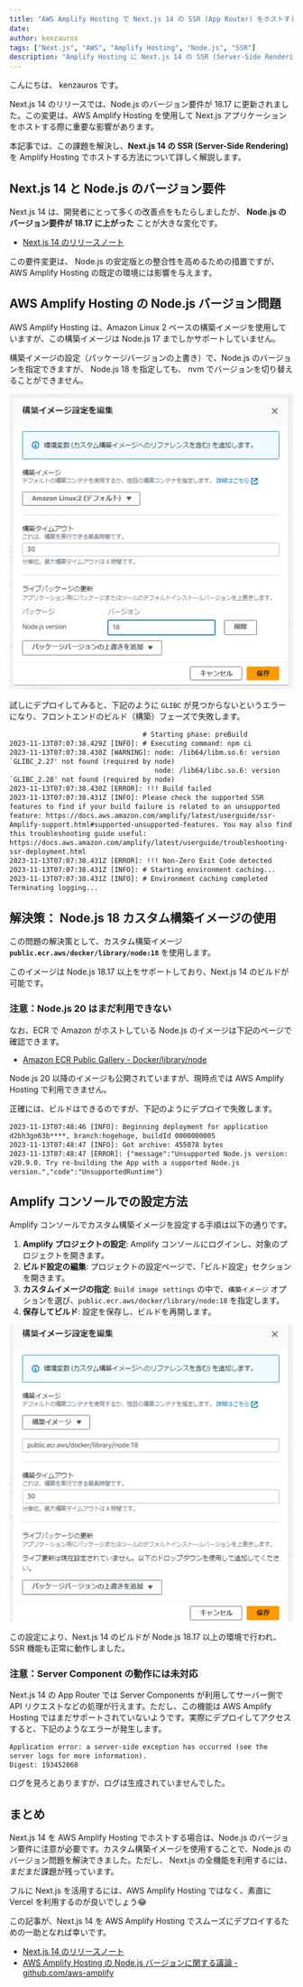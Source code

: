 ```yaml
---
title: "AWS Amplify Hosting で Next.js 14 の SSR (App Router) をホストする"
date: 
author: kenzauros
tags: ["Next.js", "AWS", "Amplify Hosting", "Node.js", "SSR"]
description: "Amplify Hosting に Next.js 14 の SSR (Server-Side Rendering) アプリをデプロイする方法を紹介します。"
---
```


こんにちは、 kenzauros です。

Next.js 14 のリリースでは、Node.js のバージョン要件が 18.17 に更新されました。この変更は、AWS Amplify Hosting を使用して Next.js アプリケーションをホストする際に重要な影響があります。

本記事では、この課題を解決し、**Next.js 14 の SSR (Server-Side Rendering)** を Amplify Hosting でホストする方法について詳しく解説します。

## Next.js 14 と Node.js のバージョン要件

Next.js 14 は、開発者にとって多くの改善点をもたらしましたが、 **Node.js のバージョン要件が 18.17 に上がった** ことが大きな変化です。

- [Next.js 14 のリリースノート](https://nextjs.org/blog/next-14)

この要件変更は、 Node.js の安定版との整合性を高めるための措置ですが、AWS Amplify Hosting の既定の環境には影響を与えます。

## AWS Amplify Hosting の Node.js バージョン問題

AWS Amplify Hosting は、Amazon Linux 2 ベースの構築イメージを使用していますが、この構築イメージは Node.js 17 までしかサポートしていません。

構築イメージの設定（パッケージバージョンの上書き）で、Node.js のバージョンを指定できますが、 Node.js 18 を指定しても、 nvm でバージョンを切り替えることができません。

![AWS Amplify Hosting の構築イメージ設定で Node.js のバージョンを指定](./images/specify-node-version-on-amplify-hosting.png "AWS Amplify Hosting の構築イメージ設定")

試しにデプロイしてみると、下記のように `GLIBC` が見つからないというエラーになり、フロントエンドのビルド（構築）フェーズで失敗します。

```
                                 # Starting phase: preBuild
2023-11-13T07:07:38.429Z [INFO]: # Executing command: npm ci
2023-11-13T07:07:38.430Z [WARNING]: node: /lib64/libm.so.6: version `GLIBC_2.27' not found (required by node)
                                    node: /lib64/libc.so.6: version `GLIBC_2.28' not found (required by node)
2023-11-13T07:07:38.430Z [ERROR]: !!! Build failed
2023-11-13T07:07:38.431Z [INFO]: Please check the supported SSR features to find if your build failure is related to an unsupported feature: https://docs.aws.amazon.com/amplify/latest/userguide/ssr-Amplify-support.html#supported-unsupported-features. You may also find this troubleshooting guide useful: https://docs.aws.amazon.com/amplify/latest/userguide/troubleshooting-ssr-deployment.html
2023-11-13T07:07:38.431Z [ERROR]: !!! Non-Zero Exit Code detected
2023-11-13T07:07:38.431Z [INFO]: # Starting environment caching...
2023-11-13T07:07:38.431Z [INFO]: # Environment caching completed
Terminating logging...
```

## 解決策： Node.js 18 カスタム構築イメージの使用

この問題の解決策として、カスタム構築イメージ **`public.ecr.aws/docker/library/node:18`** を使用します。

このイメージは Node.js 18.17 以上をサポートしており、Next.js 14 のビルドが可能です。

### 注意：Node.js 20 はまだ利用できない

なお、ECR で Amazon がホストしている Node.js のイメージは下記のページで確認できます。

- [Amazon ECR Public Gallery - Docker/library/node](https://gallery.ecr.aws/docker/library/node)

Node.js 20 以降のイメージも公開されていますが、現時点では AWS Amplify Hosting で利用できません。

正確には、ビルドはできるのですが、下記のようにデプロイで失敗します。

```
2023-11-13T07:48:46 [INFO]: Beginning deployment for application d2bh3gn63b****, branch:hogehoge, buildId 0000000005
2023-11-13T07:48:47 [INFO]: Got archive: 455078 bytes
2023-11-13T07:48:47 [ERROR]: {"message":"Unsupported Node.js version: v20.9.0. Try re-building the App with a supported Node.js version.","code":"UnsupportedRuntime"}
```

## Amplify コンソールでの設定方法

Amplify コンソールでカスタム構築イメージを設定する手順は以下の通りです。

1. **Amplify プロジェクトの設定**: Amplify コンソールにログインし、対象のプロジェクトを開きます。
2. **ビルド設定の編集**: プロジェクトの設定ページで、「ビルド設定」セクションを開きます。
3. **カスタムイメージの指定**: `Build image settings` の中で、`構築イメージ` オプションを選び、`public.ecr.aws/docker/library/node:18` を指定します。
4. **保存してビルド**: 設定を保存し、ビルドを再開します。

![AWS Amplify Hosting の構築イメージ設定でカスタムイメージを指定する](./images/specify-node-custom-image-on-amplify-hosting.png "AWS Amplify Hosting の構築イメージ設定でカスタムイメージを指定する")

この設定により、Next.js 14 のビルドが Node.js 18.17 以上の環境で行われ、SSR 機能も正常に動作しました。

### 注意：Server Component の動作には未対応

Next.js 14 の App Router では Server Components が利用してサーバー側で API リクエストなどの処理が行えます。ただし、この機能は AWS Amplify Hosting ではまだサポートされていないようです。実際にデプロイしてアクセスすると、下記のようなエラーが発生します。

```
Application error: a server-side exception has occurred (see the server logs for more information).
Digest: 193452068
```

ログを見ろとありますが、ログは生成されていませんでした。

## まとめ

Next.js 14 を AWS Amplify Hosting でホストする場合は、Node.js のバージョン要件に注意が必要です。カスタム構築イメージを使用することで、Node.js のバージョン問題を解決できました。ただし、 Next.js の全機能を利用するには、まだまだ課題が残っています。

フルに Next.js を活用するには、AWS Amplify Hosting ではなく、素直に Vercel を利用するのが良いでしょう😂

この記事が、Next.js 14 を AWS Amplify Hosting でスムーズにデプロイするための一助となれば幸いです。

- [Next.js 14 のリリースノート](https://nextjs.org/blog/next-14)
- [AWS Amplify Hosting の Node.js バージョンに関する議論 - github.com/aws-amplify](https://github.com/aws-amplify/amplify-hosting/issues/3779)
